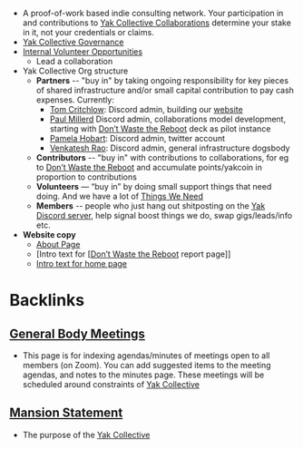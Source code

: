 - A proof-of-work based indie consulting network. Your participation in and contributions to [Yak Collective Collaborations](<Yak Collective Collaborations.md>) determine your stake in it, not your credentials or claims.
- [Yak Collective Governance](<Yak Collective Governance.md>)
- [Internal Volunteer Opportunities](<Internal Volunteer Opportunities.md>)
    - Lead a collaboration
- Yak Collective Org structure
    - **Partners** -- "buy in" by taking ongoing responsibility for key pieces of shared infrastructure and/or small capital contribution to pay cash expenses. Currently:
        - [Tom Critchlow](<Tom Critchlow.md>): Discord admin, building our [website](https://yakcollective.org)
        - [Paul Millerd](<Paul Millerd.md>) Discord admin, collaborations model development, starting with [Don’t Waste the Reboot](<Don’t Waste the Reboot.md>) deck as pilot instance
        - [Pamela Hobart](<Pamela Hobart.md>): Discord admin, twitter account
        - [Venkatesh Rao](<Venkatesh Rao.md>): Discord admin, general infrastructure dogsbody
    - **Contributors** -- "buy in" with contributions to collaborations, for eg to [Don’t Waste the Reboot](<Don’t Waste the Reboot.md>) and accumulate points/yakcoin in proportion to contributions
    - **Volunteers** — “buy in” by doing small support things that need doing. And we have a lot of [Things We Need](<Things We Need.md>)
    - **Members** -- people who just hang out shitposting on the [Yak Discord server](<Yak Discord server.md>), help signal boost things we do, swap gigs/leads/info etc.
- **Website copy**
    - [About Page](<About Page.md>)
    - [Intro text for [[Don’t Waste the Reboot](<Intro text for [[Don’t Waste the Reboot.md>) report page]]
    - [Intro text for home page](<Intro text for home page.md>)

# Backlinks
## [General Body Meetings](<General Body Meetings.md>)
- This page is for indexing agendas/minutes of meetings open to all members (on Zoom). You can add suggested items to the meeting agendas, and notes to the minutes page. These meetings will be scheduled around constraints of [Yak Collective](<Yak Collective.md>)

## [Mansion Statement](<Mansion Statement.md>)
- The purpose of the [Yak Collective](<Yak Collective.md>)

